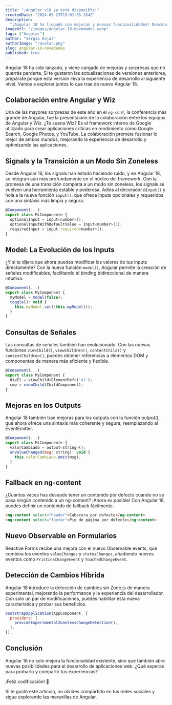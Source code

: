 ```yaml
---
title: "¡Angular v18 ya está disponible!"
createdDate: "2024-05-23T19:01:35.334Z"
description:
  "¡Angular 18 ha llegado con mejoras y nuevas funcionalidades! Descubre cómo esta versión optimiza tu desarrollo web con signals avanzados, detección de cambios híbrida y más."
imageUrl: "/images/angular-18-novedades.webp"
tags: ["Angular"]
author: "Sergio Rojas"
authorImage: "/avatar.png"
slug: angular-18-novedades
published: true
---
```


Angular 18 ha sido lanzado, y viene cargado de mejoras y sorpresas que no querrás perderte. Si te gustaron las actualizaciones de versiones anteriores, prepárate porque esta versión lleva la experiencia de desarrollo al siguiente nivel. Vamos a explorar juntos lo que trae de nuevo Angular 18.

## Colaboración entre Angular y Wiz

Una de las mayores sorpresas de este año en el `ng-conf`, la conferencia más grande de Angular, fue la presentación de la colaboración entre los equipos de Angular y Wiz. ¿Te suena Wiz? Es el framework interno de Google utilizado para crear aplicaciones críticas en rendimiento como Google Search, Google Photos, y YouTube. La colaboración promete fusionar lo mejor de ambos mundos, mejorando la experiencia de desarrollo y optimizando las aplicaciones.

## Signals y la Transición a un Modo Sin Zoneless

Desde Angular 16, los signals han estado haciendo ruido, y en Angular 18, se integran aún más profundamente en el núcleo del framework. Con la promesa de una transición completa a un modo sin zoneless, los signals se vuelven una herramienta estable y poderosa. Adiós al decorador `@Input()` y hola a la nueva función `input()`, que ofrece inputs opcionales y requeridos con una sintaxis más limpia y segura.

```javascript
@Component(...)
export class MiComponente {
  optionalInput = input<number>();
  optionalInputWithDefaultValue = input<number>(5);
  requiredInput = input.required<number>(); 
}
```

## Model: La Evolución de los Inputs

¿Y si te dijera que ahora puedes modificar los valores de tus inputs directamente? Con la nueva función `model()`, Angular permite la creación de señales modificables, facilitando el binding bidireccional de manera intuitiva.

```javascript
@Component(...)
export class MyComponent {
  myModel = model(false);
  toggle(): void {
    this.myModel.set(!this.myModel());
  }
}
```

## Consultas de Señales

Las consultas de señales también han evolucionado. Con las nuevas funciones `viewChild()`, `viewChildren()`, `contentChild()` y `contentChildren()`, puedes obtener referencias a elementos DOM y componentes de manera más eficiente y flexible.

```javascript
@Component(...)
export class MyComponent {
  divEl = viewChild<ElementRef>('el');
  cmp = viewChild(ChildComponent);
}
```

## Mejoras en los Outputs

Angular 18 también trae mejoras para los outputs con la función output(), que ahora ofrece una sintaxis más coherente y segura, reemplazando al EventEmitter.

```javascript
@Component(...)
export class MiComponente {
  valorCambiado = output<string>();
  onValueChanged(msg: string): void {
    this.valorCambiado.emit(msg);
  }
}
```

## Fallback en ng-content

¿Cuántas veces has deseado tener un contenido por defecto cuando no se pasa ningún contenido a un ng-content? ¡Ahora es posible! Con Angular 18, puedes definir un contenido de fallback fácilmente.

```html
<ng-content select="header">Cabecera por defecto</ng-content>
<ng-content select="footer">Pie de página por defecto</ng-content>
```

## Nuevo Observable en Formularios

Reactive Forms recibe una mejora con el nuevo Observable events, que combina los eventos `valueChanges` y `statusChanges`, añadiendo nuevos eventos como `PristineChangeEvent` y `TouchedChangeEvent`.

## Detección de Cambios Híbrida

Angular 18 introduce la detección de cambios sin Zone.js de manera experimental, mejorando la performance y la experiencia del desarrollador. Con solo un par de modificaciones, puedes habilitar esta nueva característica y probar sus beneficios.

```javascript
bootstrapApplication(AppComponent, {
  providers: [
    provideExperimentalZonelessChangeDetection(),
  ],
});
```

## Conclusión

Angular 18 no solo mejora la funcionalidad existente, sino que también abre nuevas posibilidades para el desarrollo de aplicaciones web. ¿Qué esperas para probarlo y compartir tus experiencias? 

¡Feliz codificación! 🎉

Si te gustó este artículo, no olvides compartirlo en tus redes sociales y sigue explorando las maravillas de Angular.